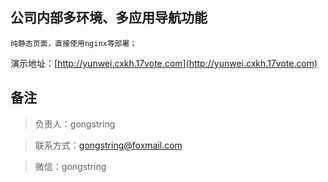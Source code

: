 ##  公司内部多环境、多应用导航功能

    纯静态页面，直接使用nginx等部署；
    
    
演示地址：[http://yunwei.cxkh.17vote.com](http://yunwei.cxkh.17vote.com)
    

##   备注

>   负责人：gongstring

>   联系方式：gongstring@foxmail.com

>   微信：gongstring
